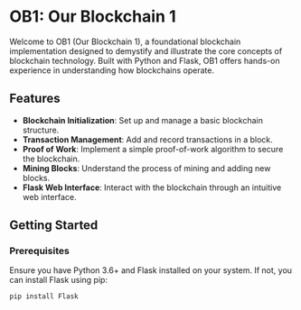 # OB1: Our Blockchain 1

Welcome to OB1 (Our Blockchain 1), a foundational blockchain implementation designed to demystify and illustrate the core concepts of blockchain technology. Built with Python and Flask, OB1 offers hands-on experience in understanding how blockchains operate.

## Features

- **Blockchain Initialization**: Set up and manage a basic blockchain structure.
- **Transaction Management**: Add and record transactions in a block.
- **Proof of Work**: Implement a simple proof-of-work algorithm to secure the blockchain.
- **Mining Blocks**: Understand the process of mining and adding new blocks.
- **Flask Web Interface**: Interact with the blockchain through an intuitive web interface.

## Getting Started

### Prerequisites

Ensure you have Python 3.6+ and Flask installed on your system. If not, you can install Flask using pip:

```bash
pip install Flask
